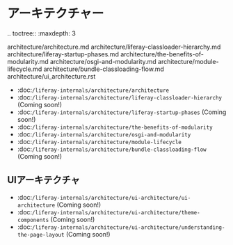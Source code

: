アーキテクチャー
============

.. toctree:: :maxdepth: 3

   architecture/architecture.md architecture/liferay-classloader-hierarchy.md architecture/liferay-startup-phases.md architecture/the-benefits-of-modularity.md architecture/osgi-and-modularity.md architecture/module-lifecycle.md architecture/bundle-classloading-flow.md architecture/ui_architecture.rst

-  :doc:`/liferay-internals/architecture/architecture`
-  :doc:`/liferay-internals/architecture/liferay-classloader-hierarchy` (Coming soon!)
-  :doc:`/liferay-internals/architecture/liferay-startup-phases` (Coming soon!)
-  :doc:`/liferay-internals/architecture/the-benefits-of-modularity`
-  :doc:`/liferay-internals/architecture/osgi-and-modularity`
-  :doc:`/liferay-internals/architecture/module-lifecycle`
-  :doc:`/liferay-internals/architecture/bundle-classloading-flow` (Coming soon!)

UIアーキテクチャ
---------------

-  :doc:`/liferay-internals/architecture/ui-architecture/ui-architecture` (Coming soon!)
-  :doc:`/liferay-internals/architecture/ui-architecture/theme-components` (Coming soon!)
-  :doc:`/liferay-internals/architecture/ui-architecture/understanding-the-page-layout` (Coming soon!)